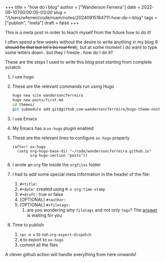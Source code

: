 +++
title = "how do i blog"
author = ["Wanderson Ferreira"]
date = 2022-09-10T00:00:00-03:00
slug = "/Users/wferreir/code/roam/notes/20240915184711-how-do-i-blog"
tags = ["publish", "meta"]
draft = false
+++

This is a meta post in order to teach myself from the future how to do it!

I often spend a few weeks without the desire to write anything in my blog (~~I
should fix that but let's be real first~~), but at some moment I do want to type
some letters down.. but they I freeze.. how do I do it?

These are the steps I used to write this blog post starting from complete scratch:

1.  I use hugo.
2.  These are the relevant commands run using Hugo
    ```sh
    hugo new site wandersoncferreira
    hugo new posts/first.md
    cd themes/
    git submodule add git@github.com:wandersoncferreira/hugo-theme-nostyleplease.git
    ```

3.  I use Emacs
4.  My Emacs has a `ox-hugo` plugin enabled
5.  These are the relevant lines to configure `ox-hugo` properly
    ```elisp
    (after! ox-hugo
      (setq org-hugo-base-dir "~/code/wandersoncferreira.github.io"
            org-hugo-section "posts"))
    ```

6.  I wrote an `org` file inside the `orgfiles` folder
7.  I had to add some special meta information in the header of the file:
    1.  `#+title:`
    2.  `#+date:` created using `M-x org-time-stamp`
    3.  `#+draft:` true or false
    4.  [OPTIONAL] `#+author:`
    5.  [OPTIONAL] `#+filetags:`
        1.  are you wondering why `filetags` and not only `tags`? The [answer](https://ox-hugo.scripter.co/doc/tags-and-categories/#why-use-plus-filetags-and-not-plus-tags) is waiting for you
8.  Time to publish
    1.  `spc m e` to run `org-export-dispatch`
    2.  `H` to export to `ox-hugo`
    3.  commit all the files

A clever github action will handle everything from here onwards!
